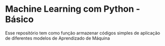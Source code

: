 # Machine Learning com Python - Básico
Esse repositório tem como função armazenar códigos simples de aplicação de diferentes modelos de Aprendizado de Máquina
